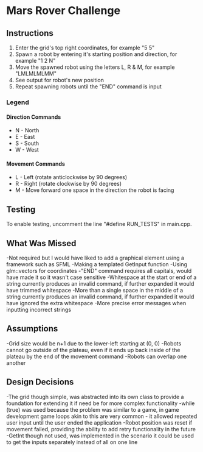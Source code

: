 # Mars Rover Challenge

## Instructions
1. Enter the grid's top right coordinates, for example "5 5"
2. Spawn a robot by entering it's starting position and direction, for example "1 2 N"
3. Move the spawned robot using the letters L, R & M, for example "LMLMLMLMM"
4. See output for robot's new position
5. Repeat spawning robots until the "END" command is input

### Legend

#### Direction Commands
- N - North
- E - East
- S - South
- W - West

#### Movement Commands
- L - Left (rotate anticlockwise by 90 degrees)
- R - Right (rotate clockwise by 90 degrees)
- M - Move forward one space in the direction the robot is facing

## Testing

To enable testing, uncomment the line "#define RUN_TESTS" in main.cpp.

## What Was Missed

-Not required but I would have liked to add a graphical element using a framework such as SFML
-Making a templated GetInput function
-Using glm::vectors for coordinates
-"END" command requires all capitals, would have made it so it wasn't case sensitive
-Whitespace at the start or end of a string currently produces an invalid command, if further expanded it would have trimmed whitespace
-More than a single space in the middle of a string currently produces an invalid command, if further expanded it would have ignored the extra whitespace
-More precise error messages when inputting incorrect strings

## Assumptions
-Grid size would be n+1 due to the lower-left starting at (0, 0)
-Robots cannot go outside of the plateau, even if it ends up back inside of the plateau by the end of the movement command
-Robots can overlap one another

## Design Decisions
-The grid though simple, was abstracted into its own class to provide a foundation for extending it if need be for more complex functionality
-while (true) was used because the problem was similar to a game, in game development game loops akin to this are very common - it allowed repeated user input until the user ended the application
-Robot position was reset if movement failed, providing the ability to add retry functionality in the future
-GetInt though not used, was implemented in the scenario it could be used to get the inputs separately instead of all on one line
